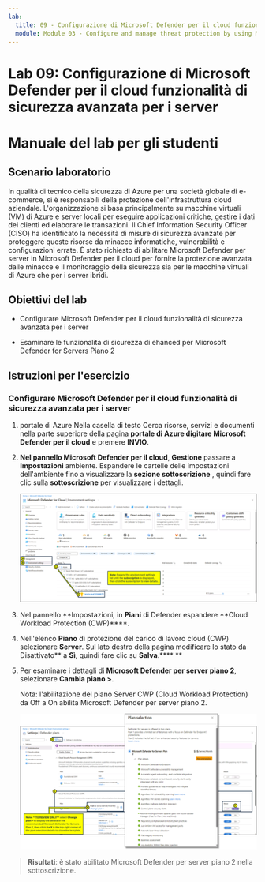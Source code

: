 ```yaml
---
lab:
  title: 09 - Configurazione di Microsoft Defender per il cloud funzionalità di sicurezza avanzata per i server
  module: Module 03 - Configure and manage threat protection by using Microsoft Defender for Cloud
---
```


# Lab 09: Configurazione di Microsoft Defender per il cloud funzionalità di sicurezza avanzata per i server

# Manuale del lab per gli studenti

## Scenario laboratorio

In qualità di tecnico della sicurezza di Azure per una società globale di e-commerce, si è responsabili della protezione dell'infrastruttura cloud aziendale. L'organizzazione si basa principalmente su macchine virtuali (VM) di Azure e server locali per eseguire applicazioni critiche, gestire i dati dei clienti ed elaborare le transazioni. Il Chief Information Security Officer (CISO) ha identificato la necessità di misure di sicurezza avanzate per proteggere queste risorse da minacce informatiche, vulnerabilità e configurazioni errate. È stato richiesto di abilitare Microsoft Defender per server in Microsoft Defender per il cloud per fornire la protezione avanzata dalle minacce e il monitoraggio della sicurezza sia per le macchine virtuali di Azure che per i server ibridi.

## Obiettivi del lab

- Configurare Microsoft Defender per il cloud funzionalità di sicurezza avanzata per i server
  
- Esaminare le funzionalità di sicurezza di ehanced per Microsoft Defender for Servers Piano 2

## Istruzioni per l'esercizio

### Configurare Microsoft Defender per il cloud funzionalità di sicurezza avanzata per i server

1. portale di Azure Nella casella di testo Cerca risorse, servizi e documenti nella parte superiore della pagina **portale di Azure digitare Microsoft Defender per il cloud** e premere **INVIO**.

2. **Nel pannello Microsoft Defender per il cloud**, **Gestione** passare a **Impostazioni** ambiente. Espandere le cartelle delle impostazioni dell'ambiente fino a visualizzare la **sezione sottoscrizione** , quindi fare clic sulla **sottoscrizione** per visualizzare i dettagli.

   ![Acquisizione dello schermo delle impostazioni dell'ambiente di Microsoft Defender per il cloud](../media/defender-for-cloud-environment-settings.png)
   
3. Nel pannello **Impostazioni, in **Piani** di Defender espandere **Cloud Workload Protection (CWP)****.

4. Nell'elenco **Piano** di protezione del carico di lavoro cloud (CWP) selezionare **Server**. Sul lato destro della pagina modificare lo stato da Disattivato** a **Sì**, quindi fare clic su **Salva**.**** **

5. Per esaminare i dettagli di **Microsoft Defender per server piano 2**, selezionare **Cambia piano >**.

   Nota: l'abilitazione del piano Server CWP (Cloud Workload Protection) da Off a On abilita Microsoft Defender per server piano 2.
 
   ![Acquisizione dello schermo della pagina di selezione del piano di Microsoft Defender per il cloud.](../media/defender-for-cloud-plan-selection.png)
   
> **Risultati**: è stato abilitato Microsoft Defender per server piano 2 nella sottoscrizione.
